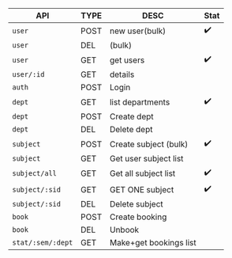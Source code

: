 | API               | TYPE | DESC                   | Stat               |
| ----------------- | ---- | ---------------------- | ------------------ |
| `user`            | POST | new user(bulk)         | :heavy_check_mark: |
| `user`            | DEL  | (bulk)                 |                    |
| `user`            | GET  | get users              | :heavy_check_mark: |
| `user/:id`        | GET  | details                |                    |
| `auth`            | POST | Login                  |                    |
| `dept`            | GET  | list departments       | :heavy_check_mark: |
| `dept`            | POST | Create dept            |                    |
| `dept`            | DEL  | Delete dept            |                    |
| `subject`         | POST | Create subject (bulk)  | :heavy_check_mark: |
| `subject`         | GET  | Get user subject list  |                    |
| `subject/all`     | GET  | Get all subject list   | :heavy_check_mark: |
| `subject/:sid`    | GET  | GET ONE subject        | :heavy_check_mark: |
| `subject/:sid`    | DEL  | Delete subject         |                    |
| `book`            | POST | Create booking         |                    |
| `book`            | DEL  | Unbook                 |                    |
| `stat/:sem/:dept` | GET  | Make+get bookings list |                    |
